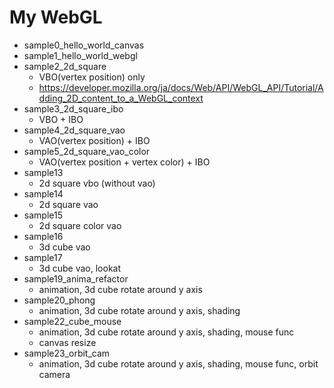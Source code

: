 # My WebGL

* sample0_hello_world_canvas
* sample1_hello_world_webgl
* sample2_2d_square
    * VBO(vertex position) only
    * https://developer.mozilla.org/ja/docs/Web/API/WebGL_API/Tutorial/Adding_2D_content_to_a_WebGL_context
* sample3_2d_square_ibo
    * VBO + IBO
* sample4_2d_square_vao
    * VAO(vertex position) + IBO
* sample5_2d_square_vao_color
    * VAO(vertex position + vertex color) + IBO
* sample13
    * 2d square vbo (without vao)
* sample14
    * 2d square vao
* sample15
    * 2d square color vao
* sample16
    * 3d cube vao
* sample17
    * 3d cube vao, lookat
* sample19_anima_refactor
    * animation, 3d cube rotate around y axis
* sample20_phong
    * animation, 3d cube rotate around y axis, shading
* sample22_cube_mouse
    * animation, 3d cube rotate around y axis, shading, mouse func
    * canvas resize
* sample23_orbit_cam
    * animation, 3d cube rotate around y axis, shading, mouse func, orbit camera
